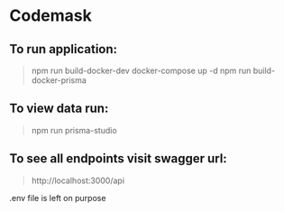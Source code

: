 # Codemask

## To run application:

>npm run build-docker-dev
>docker-compose up -d
>npm run build-docker-prisma


## To view data run:

>npm run prisma-studio


## To see all endpoints visit swagger url:

>http://localhost:3000/api



.env file is left on purpose